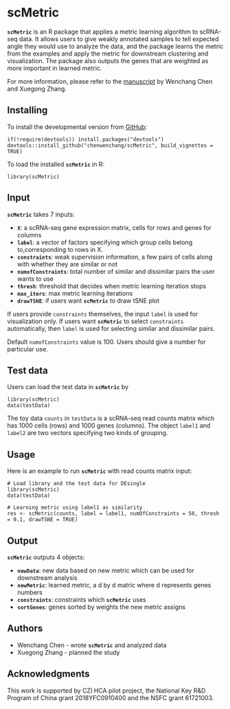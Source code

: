 # scMetric

**`scMetric`** is an R package that applies a metric learning algorithm to scRNA-seq data. It allows users to give weakly annotated samples to tell expected angle they would use to analyze the data, and the package learns the metric from the examples and apply the metric for downstream clustering and visualization. The package also outputs the genes that are weighted as more important in learned metric. 

For more information, please refer to the [manuscript](https://www.biorxiv.org/content/early/2018/10/30/456814) by Wenchang Chen and Xuegong Zhang.
## Installing

To install the developmental version from [GitHub](https://github.com/chenwenchang/scMetric): 

```
if(!require(devtools)) install.packages("devtools")
devtools::install_github("chenwenchang/scMetric", build_vignettes = TRUE)
```

To load the installed **`scMetric`** in R:

```
library(scMetric)
```

## Input

**`scMetric`** takes 7 inputs: 
* **`X`**: a scRNA-seq gene expression matrix, cells for rows and genes for columns
* **`label`**: a vector of factors specifying which group cells belong to,corresponding to rows in X. 
* **`constraints`**: weak supervision information, a few pairs of cells along with whether they are similar or not
* **`numofConstraints`**: total number of similar and dissimilar pairs the user wants to use
* **`thresh`**: threshold that decides when metric learning iteration stops
* **`max_iters`**: max metric learning iterations
* **`drawTSNE`**: if users want **`scMetric`** to draw tSNE plot

If users provide `constraints` themselves, the input `label` is used for visualization only. If users want **`scMetric`** to select `constraints` automatically, then `label` is used for selecting similar and dissimilar pairs. 

Default `numofConstraints` value is 100. Users should give a number for particular use.

## Test data

Users can load the test data in **`scMetric`** by

```
library(scMetric)
data(testData)
```
The toy data `counts` in `testData` is a scRNA-seq read counts matrix which has 1000 cells (rows) and 1000 genes (columns). The object `label1` and `label2` are two vectors specifying two kinds of grouping.

## Usage

Here is an example to run **`scMetric`** with read counts matrix input:

```
# Load library and the test data for DEsingle
library(scMetric)
data(testData)

# Learning metric using label1 as similarity
res <- scMetric(counts, label = label1, numOfConstraints = 50, thresh = 0.1, drawTSNE = TRUE)

```

## Output
**`scMetric`** outputs 4 objects:
* **`newData`**: new data based on new metric which can be used for downstream analysis
* **`newMetric`**: learned metric, a d by d matric where d represents genes numbers
* **`constraints`**: constraints which **`scMetric`** uses
* **`sortGenes`**: genes sorted by weights the new metric assigns

## Authors

* Wenchang Chen - wrote **`scMetric`** and analyzed data
* Xuegong Zhang - planned the study 

## Acknowledgments

This work is supported by CZI HCA pilot project, the National Key R&D Program of China grant 2018YFC0910400 and the NSFC grant 61721003.

